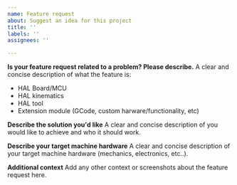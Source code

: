 ```yaml
---
name: Feature request
about: Suggest an idea for this project
title: ''
labels: ''
assignees: ''

---
```


**Is your feature request related to a problem? Please describe.**
A clear and concise description of what the feature is:
- HAL Board/MCU
- HAL kinematics
- HAL tool
- Extension module (GCode, custom harware/functionality, etc)

**Describe the solution you'd like**
A clear and concise description of you would like to achieve and who it should work.

**Describe your target machine hardware**
A clear and concise description of your target machine hardware (mechanics, electronics, etc..).

**Additional context**
Add any other context or screenshots about the feature request here.
